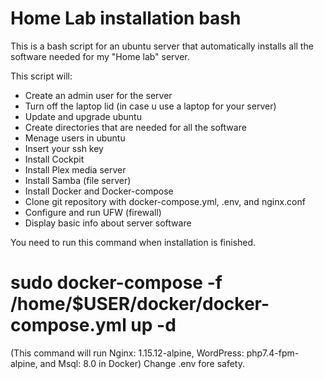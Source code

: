 # Home Lab installation bash

This is a bash script for an ubuntu server that automatically installs all the software needed for my "Home lab" server.

This script will:
   - Create an admin user for the server
   - Turn off the laptop lid (in case u use a laptop for your server)
   - Update and upgrade ubuntu
   - Create directories that are needed for all the software
   - Menage users in ubuntu
   - Insert your ssh key
   - Install Cockpit
   - Install Plex media server
   - Install Samba (file server)
   - Install Docker and Docker-compose
   - Clone git repository with docker-compose.yml, .env, and nginx.conf
   - Configure and run UFW (firewall)
   - Display basic info about server software

You need to run this command when installation is finished.
# sudo docker-compose -f /home/$USER/docker/docker-compose.yml up -d
(This command will run Nginx: 1.15.12-alpine, WordPress: php7.4-fpm-alpine, and Msql: 8.0 in Docker)
Change .env fore safety.
